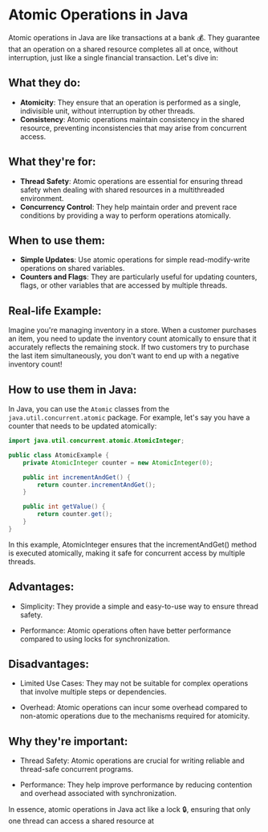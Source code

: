 # Atomic Operations in Java

Atomic operations in Java are like transactions at a bank 💰. They guarantee that an operation on a shared resource completes all at once, without interruption, just like a single financial transaction. Let's dive in:

## What they do:
- **Atomicity**: They ensure that an operation is performed as a single, indivisible unit, without interruption by other threads.
- **Consistency**: Atomic operations maintain consistency in the shared resource, preventing inconsistencies that may arise from concurrent access.

## What they're for:
- **Thread Safety**: Atomic operations are essential for ensuring thread safety when dealing with shared resources in a multithreaded environment.
- **Concurrency Control**: They help maintain order and prevent race conditions by providing a way to perform operations atomically.

## When to use them:
- **Simple Updates**: Use atomic operations for simple read-modify-write operations on shared variables.
- **Counters and Flags**: They are particularly useful for updating counters, flags, or other variables that are accessed by multiple threads.

## Real-life Example: 
Imagine you're managing inventory in a store. When a customer purchases an item, you need to update the inventory count atomically to ensure that it accurately reflects the remaining stock. If two customers try to purchase the last item simultaneously, you don't want to end up with a negative inventory count!

## How to use them in Java:
In Java, you can use the `Atomic` classes from the `java.util.concurrent.atomic` package. For example, let's say you have a counter that needs to be updated atomically:

```java
import java.util.concurrent.atomic.AtomicInteger;

public class AtomicExample {
    private AtomicInteger counter = new AtomicInteger(0);

    public int incrementAndGet() {
        return counter.incrementAndGet();
    }

    public int getValue() {
        return counter.get();
    }
}
```
In this example, AtomicInteger ensures that the incrementAndGet() method is executed atomically, making it safe for concurrent access by multiple threads.

## Advantages:

* Simplicity: They provide a simple and easy-to-use way to ensure thread safety.
    
* Performance: Atomic operations often have better performance compared to using locks for synchronization.

## Disadvantages:

* Limited Use Cases: They may not be suitable for complex operations that involve multiple steps or dependencies.

* Overhead: Atomic operations can incur some overhead compared to non-atomic operations due to the mechanisms required for atomicity.

## Why they're important:

* Thread Safety: Atomic operations are crucial for writing reliable and thread-safe concurrent programs.
    
* Performance: They help improve performance by reducing contention and overhead associated with synchronization.

In essence, atomic operations in Java act like a lock 🔒, ensuring that only one thread can access a shared resource at

